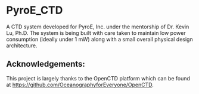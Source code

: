 # PyroE_CTD
A CTD system developed for PyroE, Inc. under the mentorship of Dr. Kevin Lu, Ph.D. The system is being built with care taken to maintain low power consumption (ideally under 1 mW) along with a small overall physical design architecture. 

## Acknowledgements:
This project is largely thanks to the OpenCTD platform which can be found at https://github.com/OceanographyforEveryone/OpenCTD.

